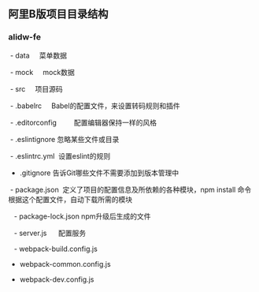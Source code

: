 ## 阿里B版项目目录结构

### alidw-fe

  - data                  菜单数据
  
  - mock                  mock数据

  - src                   项目源码

  - .babelrc              Babel的配置文件，来设置转码规则和插件

  - .editorconfig         配置编辑器保持一样的风格

  - .eslintignore  忽略某些文件或目录
  
  - .eslintrc.yml  设置eslint的规则
  
  -  .gitignore   告诉Git哪些文件不需要添加到版本管理中
  
  - package.json  定义了项目的配置信息及所依赖的各种模块，npm install 命令根据这个配置文件，自动下载所需的模块
  
  
  - package-lock.json  npm升级后生成的文件
  
  
  - server.js      配置服务
  
  
  - webpack-build.config.js
  
  - webpack-common.config.js
  
  - webpack-dev.config.js
  
